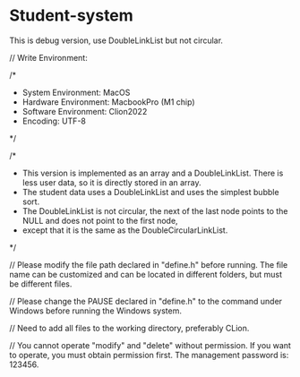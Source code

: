 # Student-system

This is debug version, use DoubleLinkList but not circular. 

// Write Environment:

/*
 * System Environment: MacOS
 * Hardware Environment: MacbookPro (M1 chip)
 * Software Environment: Clion2022
 * Encoding: UTF-8

 */

/*
 * This version is implemented as an array and a DoubleLinkList. There is less user data, so it is directly stored in an array.
 * The student data uses a DoubleLinkList and uses the simplest bubble sort.
 * The DoubleLinkList is not circular, the next of the last node points to the NULL and does not point to the first node, 
 * except that it is the same as the DoubleCircularLinkList.

 */

// Please modify the file path declared in "define.h" before running. The file name can be customized and can be located in different folders, but must be different files.

// Please change the PAUSE declared in "define.h" to the command under Windows before running the Windows system.

// Need to add all files to the working directory, preferably CLion.

// You cannot operate "modify" and "delete" without permission. If you want to operate, you must obtain permission first. The management password is: 123456.

